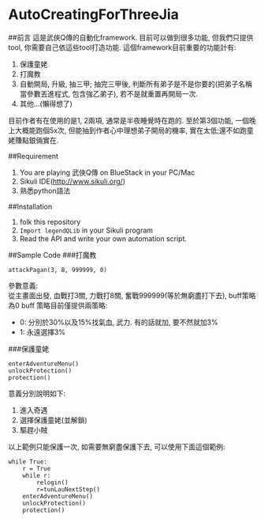 AutoCreatingForThreeJia
=======================
##前言
這是武俠Q傳的自動化framework. 目前可以做到很多功能, 但我們只提供tool, 你需要自己依這些tool打造功能. 這個framework目前重要的功能計有:

1. 保護童姥
2. 打魔教
3. 自動開局, 升級, 抽三甲; 抽完三甲後, 判斷所有弟子是不是你要的(把弟子名稱當參數丟進程式, 包含強乙弟子), 若不是就重置再開局一次.
4. 其他...(懶得想了)

目前作者有在使用的是1, 2兩項, 通常是半夜睡覺時在跑的. 至於第3個功能, 一個晚上大概能跑個5x次, 但能抽到作者心中理想弟子開局的機率, 實在太低;還不如跑童姥賺點銀倆實在.

##Requirement
1. You are playing 武俠Q傳 on BlueStack in your PC/Mac
2. Sikuli IDE(http://www.sikuli.org/)
3. 熟悉python語法

##Installation
1. folk this repository
2. `Import legendQLib` in your Sikuli program
3. Read the API and write your own automation script.

##Sample Code
###打魔教
```
attackPagan(3, 8, 999999, 0)
```
參數意義:</br>
從主畫面出發, 血戰打3關, 力戰打8關, 奮戰999999(等於無窮盡打下去), buff策略為0
buff 策略目前僅提供兩策略:</br>

* 0: 分別於30%以及15%找氣血, 武力. 有的話就加, 要不然就加3%</br>
* 1: 永遠選擇3%</br>

###保護童姥
```
enterAdventureMenu()
unlockProtection()  
protection()
```
意義分別說明如下:

1. 進入奇遇
2. 選擇保護童姥(並解鎖)
3. 驅趕小賊

以上範例只能保護一次, 如需要無窮盡保護下去, 可以使用下面這個範例:

```
while True:
    r = True
    while r:
        relogin()
        r=tunLauNextStep()
    enterAdventureMenu()
    unlockProtection()  
    protection()  
```
